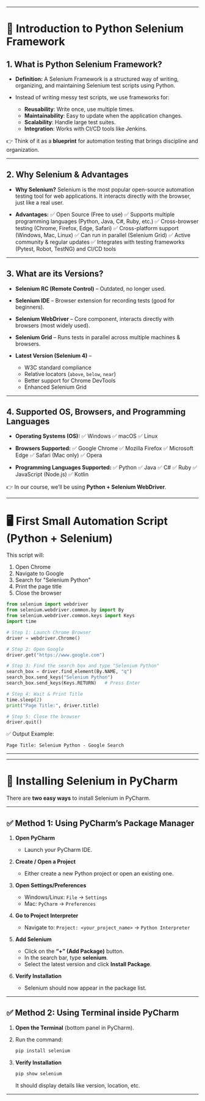 
---

# 📘 Introduction to Python Selenium Framework

## 1. What is Python Selenium Framework?

* **Definition:**
  A Selenium Framework is a structured way of writing, organizing, and maintaining Selenium test scripts using Python.
* Instead of writing messy test scripts, we use frameworks for:

  * **Reusability**: Write once, use multiple times.
  * **Maintainability**: Easy to update when the application changes.
  * **Scalability**: Handle large test suites.
  * **Integration**: Works with CI/CD tools like Jenkins.

👉 Think of it as a **blueprint** for automation testing that brings discipline and organization.

---

## 2. Why Selenium & Advantages

* **Why Selenium?**
  Selenium is the most popular open-source automation testing tool for web applications. It interacts directly with the browser, just like a real user.

* **Advantages:**
  ✅ Open Source (Free to use)
  ✅ Supports multiple programming languages (Python, Java, C#, Ruby, etc.)
  ✅ Cross-browser testing (Chrome, Firefox, Edge, Safari)
  ✅ Cross-platform support (Windows, Mac, Linux)
  ✅ Can run in parallel (Selenium Grid)
  ✅ Active community & regular updates
  ✅ Integrates with testing frameworks (Pytest, Robot, TestNG) and CI/CD tools

---

## 3. What are its Versions?

* **Selenium RC (Remote Control)** – Outdated, no longer used.
* **Selenium IDE** – Browser extension for recording tests (good for beginners).
* **Selenium WebDriver** – Core component, interacts directly with browsers (most widely used).
* **Selenium Grid** – Runs tests in parallel across multiple machines & browsers.
* **Latest Version (Selenium 4)** –

  * W3C standard compliance
  * Relative locators (`above`, `below`, `near`)
  * Better support for Chrome DevTools
  * Enhanced Selenium Grid

---

## 4. Supported OS, Browsers, and Programming Languages

* **Operating Systems (OS):**
  ✅ Windows
  ✅ macOS
  ✅ Linux

* **Browsers Supported:**
  ✅ Google Chrome
  ✅ Mozilla Firefox
  ✅ Microsoft Edge
  ✅ Safari (Mac only)
  ✅ Opera

* **Programming Languages Supported:**
  ✅ Python
  ✅ Java
  ✅ C#
  ✅ Ruby
  ✅ JavaScript (Node.js)
  ✅ Kotlin

👉 In our course, we’ll be using **Python + Selenium WebDriver**.

---

# 🖥️ First Small Automation Script (Python + Selenium)

This script will:

1. Open Chrome
2. Navigate to Google
3. Search for "Selenium Python"
4. Print the page title
5. Close the browser

```python
from selenium import webdriver
from selenium.webdriver.common.by import By
from selenium.webdriver.common.keys import Keys
import time

# Step 1: Launch Chrome Browser
driver = webdriver.Chrome()

# Step 2: Open Google
driver.get("https://www.google.com")

# Step 3: Find the search box and type "Selenium Python"
search_box = driver.find_element(By.NAME, "q")
search_box.send_keys("Selenium Python")
search_box.send_keys(Keys.RETURN)   # Press Enter

# Step 4: Wait & Print Title
time.sleep(2)
print("Page Title:", driver.title)

# Step 5: Close the browser
driver.quit()
```

✅ Output Example:

```
Page Title: Selenium Python - Google Search
```

---

---

# 🔧 Installing Selenium in PyCharm

There are **two easy ways** to install Selenium in PyCharm.

---

## ✅ Method 1: Using PyCharm’s Package Manager

1. **Open PyCharm**

   * Launch your PyCharm IDE.

2. **Create / Open a Project**

   * Either create a new Python project or open an existing one.

3. **Open Settings/Preferences**

   * Windows/Linux: `File` → `Settings`
   * Mac: `PyCharm` → `Preferences`

4. **Go to Project Interpreter**

   * Navigate to: `Project: <your_project_name>` → `Python Interpreter`

5. **Add Selenium**

   * Click on the **“+” (Add Package)** button.
   * In the search bar, type **selenium**.
   * Select the latest version and click **Install Package**.

6. **Verify Installation**

   * Selenium should now appear in the package list.

---

## ✅ Method 2: Using Terminal inside PyCharm

1. **Open the Terminal** (bottom panel in PyCharm).

2. Run the command:

   ```bash
   pip install selenium
   ```

3. **Verify Installation**

   ```bash
   pip show selenium
   ```

   It should display details like version, location, etc.

---
